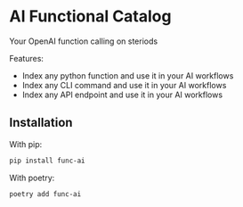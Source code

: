 # AI Functional Catalog

Your OpenAI function calling on steriods

Features:
- Index any python function and use it in your AI workflows
- Index any CLI command and use it in your AI workflows
- Index any API endpoint and use it in your AI workflows

## Installation

With pip:

```bash
pip install func-ai
```

With poetry:

```bash
poetry add func-ai
```
